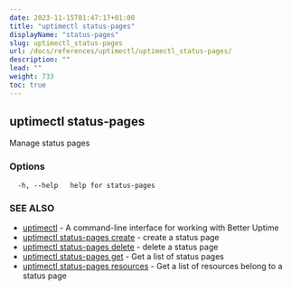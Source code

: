 ```yaml
---
date: 2023-11-15T01:47:17+01:00
title: "uptimectl status-pages"
displayName: "status-pages"
slug: uptimectl_status-pages
url: /docs/references/uptimectl/uptimectl_status-pages/
description: ""
lead: ""
weight: 733
toc: true
---
```

## uptimectl status-pages

Manage status pages

### Options

```
  -h, --help   help for status-pages
```

### SEE ALSO

* [uptimectl](/docs/references/uptimectl/uptimectl/)	 - A command-line interface for working with Better Uptime
* [uptimectl status-pages create](/docs/references/uptimectl/uptimectl_status-pages_create/)	 - create a status page
* [uptimectl status-pages delete](/docs/references/uptimectl/uptimectl_status-pages_delete/)	 - delete a status page
* [uptimectl status-pages get](/docs/references/uptimectl/uptimectl_status-pages_get/)	 - Get a list of status pages
* [uptimectl status-pages resources](/docs/references/uptimectl/uptimectl_status-pages_resources/)	 - Get a list of resources belong to a status page

